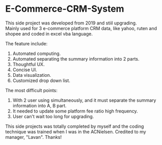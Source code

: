 # E-Commerce-CRM-System

This side project was developed from 2019 and stiil upgrading.</br> 
Mainly used for 3 e-commerce platform CRM data, like yahoo, ruten and shopee and coded in excel vba language.</br> 

The feature include:
1. Automated computing.
2. Automated separating the summary information into 2 parts.
3. Thoughtful UX.
4. Concise UI.
5. Data visualization.
6. Customized drop down list.

The most difficult points:
1. With 2 user using simultaneously, and it must separate the summary information into A, B part.
2. It needed to update some platform fee ratio high frequency.
3. User can't wait too long for upgrading.

This side projects was totally completed by myself and the coding technique was trained when I was in the ACNielsen. Credited to my manager, "Lavan". Thanks!
